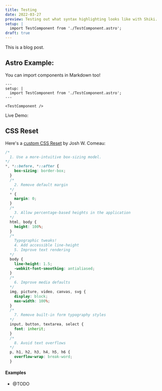 ```yaml
---
title: Testing
date: 2022-03-27
preview: Testing out what syntax highlighting looks like with Shiki.
setup: | 
  import TestComponent from './TestComponent.astro';
draft: true
---
```


This is a blog post.


## Astro Example:

You can import components in Markdown too!
```astro
---
setup: | 
  import TestComponent from './TestComponent.astro';
---

<TestComponent />
```

Live Demo:
<TestComponent />

## CSS Reset

Here's a [custom CSS Reset](https://www.joshwcomeau.com/css/custom-css-reset/) by Josh W. Comeau:

```css
/*
  1. Use a more-intuitive box-sizing model.
*/
*, *::before, *::after {
	box-sizing: border-box;
  }
  /*
	2. Remove default margin
  */
  * {
	margin: 0;
  }
  /*
	3. Allow percentage-based heights in the application
  */
  html, body {
	height: 100%;
  }
  /*
	Typographic tweaks!
	4. Add accessible line-height
	5. Improve text rendering
  */
  body {
	line-height: 1.5;
	-webkit-font-smoothing: antialiased;
  }
  /*
	6. Improve media defaults
  */
  img, picture, video, canvas, svg {
	display: block;
	max-width: 100%;
  }
  /*
	7. Remove built-in form typography styles
  */
  input, button, textarea, select {
	font: inherit;
  }
  /*
	8. Avoid text overflows
  */
  p, h1, h2, h3, h4, h5, h6 {
	overflow-wrap: break-word;
  }
  ```


  #### Examples

  * @TODO